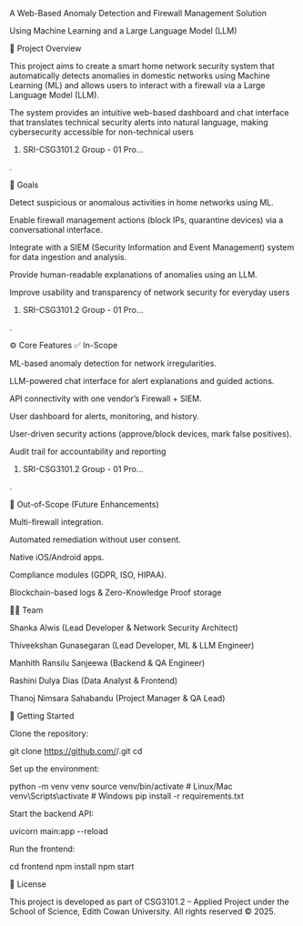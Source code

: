 A Web-Based Anomaly Detection and Firewall Management Solution

Using Machine Learning and a Large Language Model (LLM)

📌 Project Overview

This project aims to create a smart home network security system that automatically detects anomalies in domestic networks using Machine Learning (ML) and allows users to interact with a firewall via a Large Language Model (LLM).

The system provides an intuitive web-based dashboard and chat interface that translates technical security alerts into natural language, making cybersecurity accessible for non-technical users

1. SRI-CSG3101.2 Group - 01 Pro…

.

🎯 Goals

Detect suspicious or anomalous activities in home networks using ML.

Enable firewall management actions (block IPs, quarantine devices) via a conversational interface.

Integrate with a SIEM (Security Information and Event Management) system for data ingestion and analysis.

Provide human-readable explanations of anomalies using an LLM.

Improve usability and transparency of network security for everyday users

1. SRI-CSG3101.2 Group - 01 Pro…

.

⚙️ Core Features
✅ In-Scope

ML-based anomaly detection for network irregularities.

LLM-powered chat interface for alert explanations and guided actions.

API connectivity with one vendor’s Firewall + SIEM.

User dashboard for alerts, monitoring, and history.

User-driven security actions (approve/block devices, mark false positives).

Audit trail for accountability and reporting

1. SRI-CSG3101.2 Group - 01 Pro…

.

🚫 Out-of-Scope (Future Enhancements)

Multi-firewall integration.

Automated remediation without user consent.

Native iOS/Android apps.

Compliance modules (GDPR, ISO, HIPAA).

Blockchain-based logs & Zero-Knowledge Proof storage


👨‍💻 Team

Shanka Alwis (Lead Developer & Network Security Architect)

Thiveekshan Gunasegaran (Lead Developer, ML & LLM Engineer)

Manhith Ransilu Sanjeewa (Backend & QA Engineer)

Rashini Dulya Dias (Data Analyst & Frontend)

Thanoj Nimsara Sahabandu (Project Manager & QA Lead)

🚀 Getting Started

Clone the repository:

git clone https://github.com/<your-org>/<repo-name>.git
cd <repo-name>


Set up the environment:

python -m venv venv
source venv/bin/activate   # Linux/Mac
venv\Scripts\activate      # Windows
pip install -r requirements.txt


Start the backend API:

uvicorn main:app --reload


Run the frontend:

cd frontend
npm install
npm start


📄 License

This project is developed as part of CSG3101.2 – Applied Project under the School of Science, Edith Cowan University.
All rights reserved © 2025.